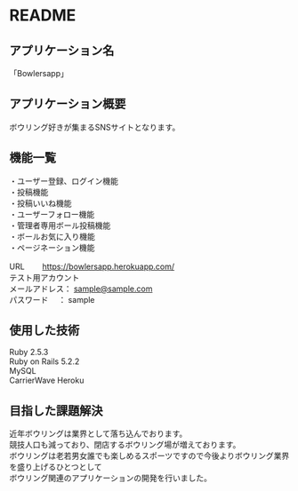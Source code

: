 # README

## アプリケーション名　　
「Bowlersapp」　　

## アプリケーション概要　　
ボウリング好きが集まるSNSサイトとなります。　　

## 機能一覧　　
・ユーザー登録、ログイン機能  
・投稿機能    
・投稿いいね機能  
・ユーザーフォロー機能  
・管理者専用ボール投稿機能  
・ボールお気に入り機能  
・ページネーション機能  


URL　　
https://bowlersapp.herokuapp.com/  
テスト用アカウント  
メールアドレス： sample@sample.com  
パスワード 　： sample  

## 使用した技術  
Ruby 2.5.3  
Ruby on Rails 5.2.2  
MySQL  
CarrierWave
Heroku  
 
## 目指した課題解決  
近年ボウリングは業界として落ち込んでおります。  
競技人口も減っており、閉店するボウリング場が増えております。  
ボウリングは老若男女誰でも楽しめるスポーツですので今後よりボウリング業界を盛り上げるひとつとして  
ボウリング関連のアプリケーションの開発を行いました。

